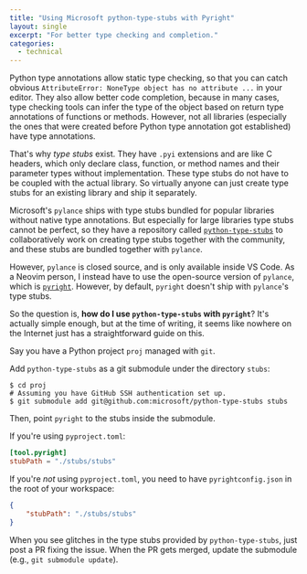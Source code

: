 ```yaml
---
title: "Using Microsoft python-type-stubs with Pyright"
layout: single
excerpt: "For better type checking and completion."
categories:
  - technical
---
```


Python type annotations allow static type checking, so that you can catch obvious `AttributeError: NoneType object has no attribute ...` in your editor.
They also allow better code completion, because in many cases, type checking tools can infer the type of the object based on return type annotations of functions or methods.
However, not all libraries (especially the ones that were created before Python type annotation got established) have type annotations.

That's why *type stubs* exist.
They have `.pyi` extensions and are like C headers, which only declare class, function, or method names and their parameter types without implementation.
These type stubs do not have to be coupled with the actual library.
So virtually anyone can just create type stubs for an existing library and ship it separately.

Microsoft's `pylance` ships with type stubs bundled for popular libraries without native type annotations.
But especially for large libraries type stubs cannot be perfect, so they have a repository called [`python-type-stubs`](https://github.com/microsoft/python-type-stubs) to collaboratively work on creating type stubs together with the community, and these stubs are bundled together with `pylance`.

However, `pylance` is closed source, and is only available inside VS Code.
As a Neovim person, I instead have to use the open-source version of `pylance`, which is [`pyright`](https://github.com/microsoft/pyright).
However, by default, `pyright` doesn't ship with `pylance`'s type stubs.

So the question is, **how do I use `python-type-stubs` with `pyright`**?
It's actually simple enough, but at the time of writing, it seems like nowhere on the Internet just has a straightforward guide on this.

Say you have a Python project `proj` managed with `git`.

Add `python-type-stubs` as a git submodule under the directory `stubs`:
```console
$ cd proj
# Assuming you have GitHub SSH authentication set up.
$ git submodule add git@github.com:microsoft/python-type-stubs stubs
```

Then, point `pyright` to the stubs inside the submodule.

If you're using `pyproject.toml`:
```toml
[tool.pyright]
stubPath = "./stubs/stubs"
```

If you're *not* using `pyproject.toml`, you need to have `pyrightconfig.json` in the root of your workspace:
```json
{
    "stubPath": "./stubs/stubs"
}
```

When you see glitches in the type stubs provided by `python-type-stubs`, just post a PR fixing the issue.
When the PR gets merged, update the submodule (e.g., `git submodule update`).
